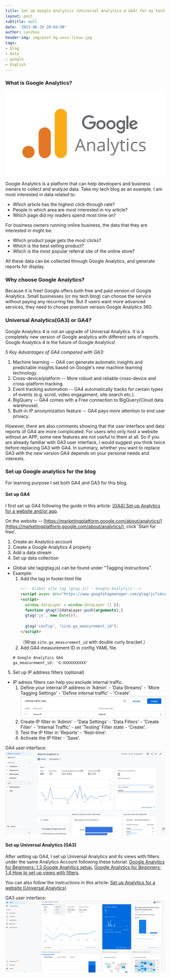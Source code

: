 ```yaml
---
title: Set Up Google Analytics (Universal Analytics & GA4) for my tech blog
layout: post
subtitle: null
date: '2021-06-29 20:04:00'
author: Lanzhou
header-img: img/post-bg-unix-linux.jpg
tags:
- blog
- data
- google
- English
---
```


### What is Google Analytics?

![GoogleAnalytics](/img/in-post/google_analytics.png)

Google Analytics is a platform that can help developers and business owners to collect and analyze data. Take my tech blog as an example. I am most interested in data related to:

- Which article has the highest click-through rate? 
- People in which area are most interested in my article? 
- Which page did my readers spend most time on? 

For business owners running online business, the data that they are interested in might be: 

- Which product page gets the most clicks? 
- Which is the best selling product? 
- Which is the most popular referral site of the online store? 

All these data can be collected through Google Analytics, and generate reports for display. 

### Why choose Google Analytics?

Because it is free!
Google offers both free and paid version of Google Analytics. Small businesses (or my tech blog) can choose the service without paying any recurring fee. But if users want more advanced services, they need to choose premium version Google Analytics 360.

### Universal Analytics(GA3) or GA4?
Google Analytics 4 is not an upgrade of Universal Analytics. It is a completely new version of Google analytics with different sets of reports.
Google Analytics 4 is the future of Google Analytics!

*5 Key Advantages of GA4 compared with GA3:*
1. Machine learning -- GA4 can generate automatic insights and predictable insights based on Google's new machine learning technology.
2. Cross-device/platform -- More robust and reliable cross-device and cross-platform tracking.
3. Event tracking automation -- GA4 automatically tracks for certain types of events (e.g. scroll, video engagement, site search etc.).
4. BigQuery -- GA4 comes with a Free connection to BigQuery(Cloud data warehouse).
5. Built-in IP anonymization feature -- GA4 pays more attention to end user privacy.

However, there are also comments showing that the user interface and data reports of GA4 are more complicated. For users who only host a website without an APP, some new features are not useful to them at all. So if you are already familiar with GA3 user interface, I would suggest you think twice before replacing GA3 with GA4. In summary, whether you want to replace GA3 with the new version GA4 depends on your personal needs and interests.

### Set up Google analytics for the blog

For learning purpose I set both GA4 and GA3 for this blog. 

#### Set up GA4

I first set up GA4 following the guide in this article: [[GA4] Set up Analytics for a website and/or app](https://support.google.com/analytics/answer/9304153).

On the website -- [https://marketingplatform.google.com/about/analytics/](https://marketingplatform.google.com/about/analytics/), click 'Start for free'.

1. Create an Analytics account
2. Create a Google Analytics 4 property
3. Add a data stream
4. Set up data collection
  - Global site tag(gtag.js) can be found under "Tagging Instructions".
  - Example:
    1. Add the tag in footer.html file
        ```html
        <!-- Global site tag (gtag.js) - Google Analytics -->
        <script async src="https://www.googletagmanager.com/gtag/js?id=site.ga_measurement_id"></script>
        <script>
          window.dataLayer = window.dataLayer || [];
          function gtag(){dataLayer.push(arguments);}
          gtag('js', new Date());

          gtag('config', "site.ga_measurement_id");
        </script>
        ```
       （Wrap ```site.ga_measurement_id``` with double curly bracket.） 
    2. Add GA4 measurement ID in config YAML file.
      ```
      # Google Analytics GA4
      ga_measurement_id: 'G-XXXXXXXXXX'
      ```
5. Set up IP address filters (optional)
  - IP adress filters can help you exclude internal traffic.
    1. Define your internal IP address in 'Admin' - 'Data Streams' - 'More Tagging Settings' - 'Define internal traffic' - 'Create'.
    ![GoogleAnalyticsIPRule](/img/in-post/google_analytics_IPRule.png)
    2. Create IP filter in 'Admin' - 'Data Settings' - 'Data Filters' - 'Create Filter' - 'Internal Traffic' - set 'Testing' Filter state - 'Create'.
    3. Test the IP filter in 'Reports' - 'Real-time'.
    4. Activate the IP filter - 'Save'.

GA4 user interface:
 ![GoogleAnalyticsUI](/img/in-post/google_analytics_UI.png)


#### Set up Universal Analytics (GA3)
After setting up GA4, I set up Universal Analytics and its views with filters under the same Analytics Account following these tutorial: [Google Analytics for Beginners: 1.3 Google Analytics setup](https://analytics.google.com/analytics/academy/course/6/unit/1/lesson/3), [Google Analytics for Beginners: 1.4 How to set up views with filters](https://analytics.google.com/analytics/academy/course/6/unit/1/lesson/4).

You can also follow the instructions in this article: [Set up Analytics for a website (Universal Analytics)](https://support.google.com/analytics/answer/10269537?hl=en)

GA3 user interface:
 ![GoogleAnalyticsGA3UI](/img/in-post/google_analytics_GA3UI.png)

